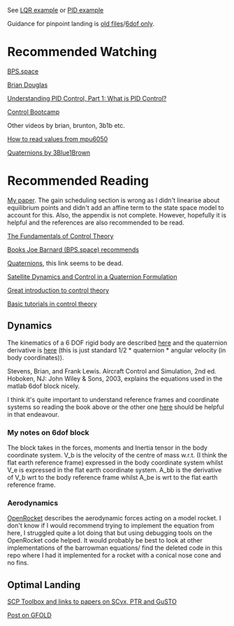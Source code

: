 See [LQR example](TVC.jl/Examples/LQR.jl) or [PID example](TVC.jl/Examples/PID.jl)

Guidance for pinpoint landing is [old files](Guidance/README.md)/[6dof only](TVC.jl/src/Guidance).

# Recommended Watching

[BPS.space](https://www.youtube.com/channel/UCILl8ozWuxnFYXIe2svjHhg)

[Brian Douglas](https://www.youtube.com/user/ControlLectures/videos)

[Understanding PID Control, Part 1: What is PID Control?](https://youtu.be/wkfEZmsQqiA)

[Control Bootcamp](https://www.youtube.com/playlist?list=PLMrJAkhIeNNR20Mz-VpzgfQs5zrYi085m)

Other videos by brian, brunton, 3b1b etc.

[How to read values from mpu6050](https://www.youtube.com/watch?v=ImctYI8hgq4)

[Quaternions by 3Blue1Brown](https://www.youtube.com/watch?v=d4EgbgTm0Bg)

# Recommended Reading

[My paper](Paper/Paper.pdf). The gain scheduling section is wrong as I didn't linearise about equilibrium points and didn't add an affine term to the state space model to account for this. Also, the appendix is not complete. However, hopefully it is helpful and the references are also recommended to be read.

[The Fundamentals of Control Theory](https://www.patreon.com/posts/book-is-now-free-28313078)

[Books Joe Barnard (BPS.space) recommends](https://www.youtube.com/watch?v=BcKL4M5Xod)

[Quaternions](https://folk.uio.no/jeanra/Informatics/QuaternionsAndIMUs.html), this link seems to be dead.

[Satellite Dynamics and Control in a Quaternion
Formulation](https://orbit.dtu.dk/files/98594729/Satdyn_mb_2010f.pdf)

[Great introduction to control theory](https://controls-in-frc.link)

[Basic tutorials in control theory](https://ctms.engin.umich.edu/CTMS/index.php?aux=Home)

## Dynamics

The kinematics of a 6 DOF rigid body are described [here](https://mathworks.com/help/aeroblks/6dofeulerangles.html#mw_2f302a65-767b-4836-81d3-8d9423421b84) and the quaternion derivative is [here](https://mathworks.com/help/aeroblks/customvariablemass6dofquaternion.html) (this is just standard 1/2 * quaternion * angular velocity (in body coordinates)).

Stevens, Brian, and Frank Lewis. Aircraft Control and Simulation, 2nd ed. Hoboken, NJ: John Wiley & Sons, 2003, explains the equations used in the matlab 6dof block nicely.

I think it's quite important to understand reference frames and coordinate systems so reading the book above or the other one [here](https://mathworks.com/help/aeroblks/6dofeulerangles.html#References) should be helpful in that endeavour.

### My notes on 6dof block

The block takes in the forces, moments and Inertia tensor in the body coordinate system.
V_b is the velocity of the centre of mass w.r.t. (I think the flat earth reference frame) expressed in the body coordinate system whilst V_e is expressed in the flat earth coordinate system.
A_bb is the derivative of V_b wrt to the body reference frame whilst A_be is wrt to the flat earth reference frame. 

### Aerodynamics

[OpenRocket](https://github.com/openrocket/openrocket/releases/download/Development_of_an_Open_Source_model_rocket_simulation-thesis-v20090520/Development_of_an_Open_Source_model_rocket_simulation-thesis-v20090520.pdf) describes the aerodynamic forces acting on a model rocket. 
I don't know if I would recommend trying to implement the equation from here, I struggled quite a lot doing that but using debugging tools on the OpenRocket code helped.
It would probably be best to look at other implementations of the barrowman equations/ find the deleted code in this repo where I had it implemented for a rocket with a conical nose cone and no fins.

## Optimal Landing

[SCP Toolbox and links to papers on SCvx, PTR and GuSTO](https://www.malyuta.name/optimization/tooling/2021/07/15/scp-tutorial.html)

[Post on GFOLD](https://tealquaternion.netlify.app/post/gfold-2007/)
